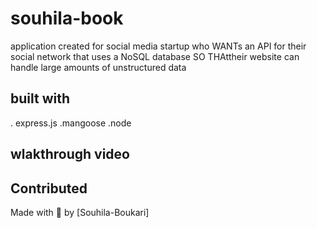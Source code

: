 # souhila-book
application created for social media startup who 
WANTs an API for their  social network that uses a NoSQL database
SO THAttheir website can handle large amounts of unstructured data

## built with 
. express.js
.mangoose
.node 

## wlakthrough video

## Contributed 
Made with 💖 by [Souhila-Boukari]